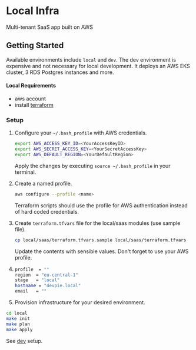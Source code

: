 # Local Infra

Multi-tenant SaaS app built on AWS

## Getting Started

Available environments include `local` and `dev`. The dev environment is expensive and not necessary for local development.
It deploys an AWS EKS cluster, 3 RDS Postgres instances and more.

#### Local Requirements
- aws account
- install [terraform](https://www.terraform.io/)

### Setup
1. Configure your `~/.bash_profile` with AWS credentials.

    ```bash
    export AWS_ACCESS_KEY_ID=<YourAccessKeyID>
    export AWS_SECRET_ACCESS_KEY=<YourSecretAccessKey>
    export AWS_DEFAULT_REGION=<YourDefaultRegion>
    ```
    Apply the changes by executing `source ~/.bash_profile` in your terminal.


2. Create a named profile.

    ```bash
    aws configure --profile <name>
    ```
    Terraform scripts should use the profile for AWS authentication instead of hard coded credentials.

3. Create `terraform.tfvars` file for the local/saas modules (use sample file).

    ```bash
    cp local/saas/terraform.tfvars.sample local/saas/terraform.tfvars
    ```

    Update the contents with sensible values. Don't forget to use your AWS profile.
4. 
    ```bash
    profile  = ""
    region  = "eu-central-1"
    stage   = "local"
    hostname = "devpie.local"
    email   = ""
    ```

5. Provision infrastructure for your desired environment.

```bash
cd local
make init
make plan
make apply
```

See [dev](dev/README.md) setup.
